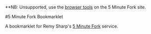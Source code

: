 **NB: Unsupported, use the [browser tools](http://5minfork.com/#browser_tools) on the 5 Minute Fork site.

#5 Minute Fork Bookmarklet

A bookmarklet for Remy Sharp's [5 Minute Fork](http://5minfork.com) service.